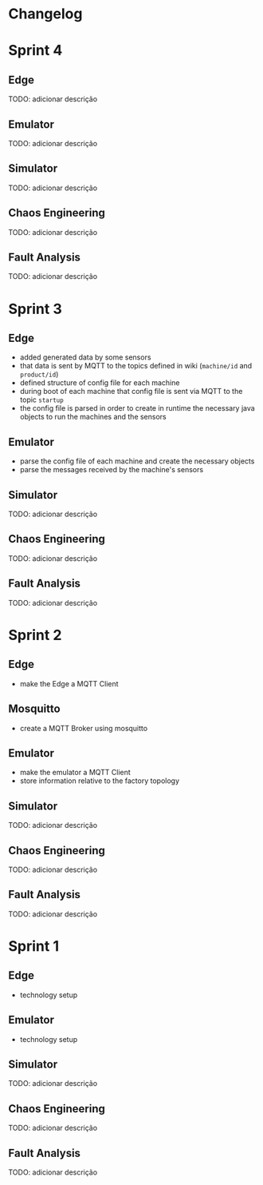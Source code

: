 # Changelog

# Sprint 4

## Edge

TODO: adicionar descrição

## Emulator

TODO: adicionar descrição

## Simulator

TODO: adicionar descrição

## Chaos Engineering

TODO: adicionar descrição

## Fault Analysis

TODO: adicionar descrição

# Sprint 3

## Edge

- added generated data by some sensors
- that data is sent by MQTT to the topics defined in wiki (`machine/id` and `product/id`)
- defined structure of config file for each machine
- during boot of each machine that config file is sent via MQTT to the topic `startup`
- the config file is parsed in order to create in runtime the necessary java objects to run the machines and the sensors

## Emulator

- parse the config file of each machine and create the necessary objects
- parse the messages received by the machine's sensors

## Simulator

TODO: adicionar descrição

## Chaos Engineering

TODO: adicionar descrição

## Fault Analysis

TODO: adicionar descrição

# Sprint 2

## Edge

- make the Edge a MQTT Client

## Mosquitto

- create a MQTT Broker using mosquitto

## Emulator

- make the emulator a MQTT Client
- store information relative to the factory topology

## Simulator

TODO: adicionar descrição

## Chaos Engineering

TODO: adicionar descrição

## Fault Analysis

TODO: adicionar descrição

# Sprint 1

## Edge

- technology setup

## Emulator

- technology setup

## Simulator

TODO: adicionar descrição

## Chaos Engineering

TODO: adicionar descrição

## Fault Analysis

TODO: adicionar descrição